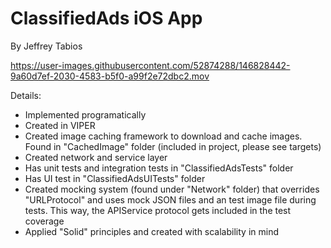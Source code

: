 # ClassifiedAds iOS App
By Jeffrey Tabios

https://user-images.githubusercontent.com/52874288/146828442-9a60d7ef-2030-4583-b5f0-a99f2e72dbc2.mov

Details:
- Implemented programatically
- Created in VIPER
- Created image caching framework to download and cache images. Found in "CachedImage" folder (included in project, please see targets)
- Created network and service layer
- Has unit tests and integration tests in "ClassifiedAdsTests" folder
- Has UI test in "ClassifiedAdsUITests" folder
- Created mocking system (found under "Network" folder) that overrides "URLProtocol" and uses mock JSON files and an test image file during tests. This way, the APIService protocol gets included in the test coverage 
- Applied "Solid" principles and created with scalability in mind
